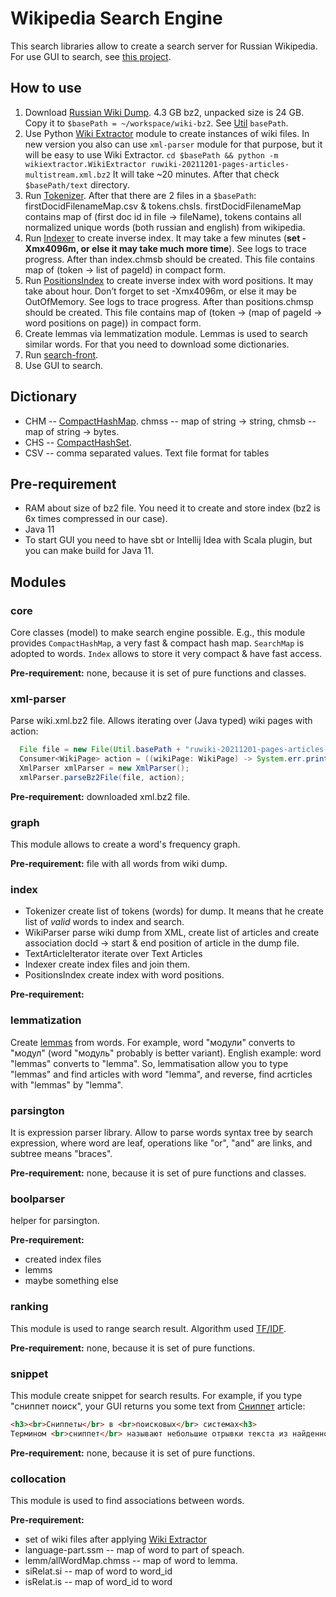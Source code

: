 # Wikipedia Search Engine
This search libraries allow to create a search server for Russian Wikipedia.
For use GUI to search, see [this project](https://github.com/Mikhail42/search-front).

## How to use
1. Download [Russian Wiki Dump](https://dumps.wikimedia.org/ruwiki/). 4.3 GB bz2, unpacked size is 24 GB.
   Copy it to `$basePath = ~/workspace/wiki-bz2`. 
   See [Util](core/src/main/java/org/ionkin/search/Util.java) `basePath`.
2. Use Python [Wiki Extractor](https://github.com/attardi/wikiextractor) module to create instances of wiki files.
   In new version you also can use `xml-parser` module for that purpose, but it will be easy to use Wiki Extractor.
   `cd $basePath && python -m wikiextractor.WikiExtractor ruwiki-20211201-pages-articles-multistream.xml.bz2`
   It will take ~20 minutes. After that check `$basePath/text` directory.
3. Run [Tokenizer](index/src/main/java/org/ionkin/search/Tokenizer.java).
   After that there are 2 files in a `$basePath`: firstDocidFilenameMap.csv & tokens.chsls.
   firstDocidFilenameMap contains map of (first doc id in file -> fileName),
   tokens contains all normalized unique words (both russian and english) from wikipedia.
4. Run [Indexer](index/src/main/java/org/ionkin/search/Indexer.java) to create inverse index.
   It may take a few minutes (**set -Xmx4096m, or else it may take much more time**). See logs to trace progress.
   After than index.chmsb should be created. This file contains map of (token -> list of pageId) in compact form.
5. Run [PositionsIndex](index/src/main/java/org/ionkin/search/PositionsIndex.java) to create inverse index with word positions.
   It may take about hour. Don’t forget to set -Xmx4096m, or else it may be OutOfMemory. See logs to trace progress.
   After than positions.chmsp should be created.
   This file contains map of (token -> (map of pageId → word positions on page)) in compact form.
6. Create lemmas via lemmatization module. Lemmas is used to search similar words. For that you need to download some dictionaries.
7. Run [search-front](https://github.com/Mikhail42/search-front).
8. Use GUI to search.

## Dictionary
- CHM -- [CompactHashMap](core/src/main/java/org/ionkin/search/map/CompactHashMap.java).
  chmss -- map of string -> string, chmsb -- map of string -> bytes.
- CHS -- [CompactHashSet](core/src/main/java/org/ionkin/search/set/CompactHashSet.java).
- CSV -- comma separated values. Text file format for tables

## Pre-requirement
- RAM about size of bz2 file. You need it to create and store index (bz2 is 6x times compressed in our case).
- Java 11
- To start GUI you need to have sbt or Intellij Idea with Scala plugin, but you can make build for Java 11.

## Modules

### core
Core classes (model) to make search engine possible.
E.g., this module provides `CompactHashMap`, a very fast & compact hash map.
`SearchMap` is adopted to words. 
`Index` allows to store it very compact & have fast access.

**Pre-requirement:** none, because it is set of pure functions and classes.

### xml-parser
Parse wiki.xml.bz2 file. Allows iterating over (Java typed) wiki pages with action:

```java
  File file = new File(Util.basePath + "ruwiki-20211201-pages-articles-multistream.xml.bz2");
  Consumer<WikiPage> action = ((wikiPage: WikiPage) -> System.err.println(wikiPage.getRevision().getText()));
  XmlParser xmlParser = new XmlParser();
  xmlParser.parseBz2File(file, action);
```

**Pre-requirement:** downloaded xml.bz2 file.

### graph
This module allows to create a word's frequency graph.

**Pre-requirement:** file with all words from wiki dump.

### index
- Tokenizer create list of tokens (words) for dump. It means that he create list of *valid* words to index and search.
- WikiParser parse wiki dump from XML, create list of articles
  and create association docId -> start & end position of article in the dump file.
- TextArticleIterator iterate over Text Articles
- Indexer create index files and join them.
- PositionsIndex create index with word positions.

**Pre-requirement:**

### lemmatization
Create [lemmas](https://en.wikipedia.org/wiki/Lemma_(morphology)) from words.
For example, word "модули" converts to "модул" (word "модуль" probably is better variant).
English example: word "lemmas" converts to "lemma". So, lemmatisation allow you to type "lemmas" and find articles with
word "lemma", and reverse, find acrticles with "lemmas" by "lemma".

### parsington
It is expression parser library. Allow to parse words syntax tree by search expression, where word are leaf, operations
like "or", "and" are links, and subtree means "braces".

**Pre-requirement:** none, because it is set of pure functions and classes.

### boolparser
helper for parsington.

**Pre-requirement:**
- created index files
- lemms
- maybe something else

### ranking
This module is used to range search result. Algorithm used [TF/IDF](https://ru.wikipedia.org/wiki/TF-IDF).

**Pre-requirement:** none, because it is set of pure functions.

### snippet
This module create snippet for search results. For example, if you type "cниппет поиск", your GUI
returns you some text from [Сниппет](https://ru.wikipedia.org/wiki/Сниппет) article:
```html
<h3><br>Сниппеты</br> в <br>поисковых</br> системах<h3>
Термином <br>сниппет</br> называют небольшие отрывки текста из найденной <br>поисковой</br> машиной страницы сайта...
```

**Pre-requirement:** none, because it is set of pure functions.

### collocation
This module is used to find associations between words.

**Pre-requirement:**
- set of wiki files after applying [Wiki Extractor](https://github.com/attardi/wikiextractor)
- language-part.ssm -- map of word to part of speach.
- lemm/allWordMap.chmss -- map of word to lemma.
- siRelat.si -- map of word to word_id
- isRelat.is -- map of word_id to word
